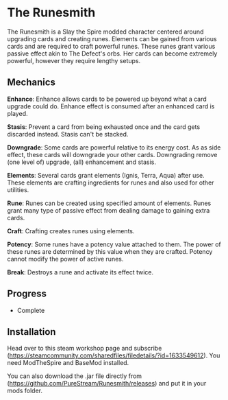 # The Runesmith
The Runesmith is a Slay the Spire modded character centered around upgrading cards and creating runes. Elements can be gained from various cards and are required to craft powerful runes. These runes grant various passive effect akin to The Defect's orbs. Her cards can become extremely powerful, however they require lengthy setups. 

## Mechanics
**Enhance**: Enhance allows cards to be powered up beyond what a card upgrade could do. Enhance effect is consumed after an enhanced card is played.

**Stasis**:  Prevent a card from being exhausted once and the card gets discarded instead. Stasis can't be stacked. 

**Downgrade**: Some cards are powerful relative to its energy cost. As as side effect, these cards will downgrade your other cards. Downgrading remove (one level of) upgrade, (all) enhancement and stasis.

**Elements**: Several cards grant elements (Ignis, Terra, Aqua) after use. These elements are crafting ingredients for runes and also used for other utilities.

**Rune**: Runes can be created using specified amount of elements. Runes grant many type of passive effect from dealing damage to gaining extra cards.

  **Craft**: Crafting creates runes using elements.
  
**Potency**: Some runes have a potency value attached to them. The power of these runes are determined by this value when they are crafted. Potency cannot modify the power of active runes.

**Break**: Destroys a rune and activate its effect twice.

## Progress
* Complete

## Installation
Head over to this steam workshop page and subscribe (<https://steamcommunity.com/sharedfiles/filedetails/?id=1633549612>). You need ModTheSpire and BaseMod installed.

You can also download the .jar file directly from (<https://github.com/PureStream/Runesmith/releases>) and put it in your mods folder.
